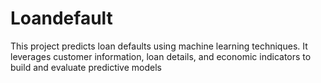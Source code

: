 # Loandefault
This project predicts loan defaults using machine learning techniques. It leverages customer information, loan details, and economic indicators to build and evaluate predictive models
